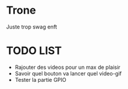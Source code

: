 # Trone


Juste trop swag enft


# TODO LIST

- Rajouter des videos pour un max de plaisir
- Savoir quel bouton va lancer quel video-gif
- Tester la partie GPIO

